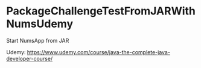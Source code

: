 # PackageChallengeTestFromJARWithNumsUdemy
Start NumsApp from JAR

Udemy:
https://www.udemy.com/course/java-the-complete-java-developer-course/
